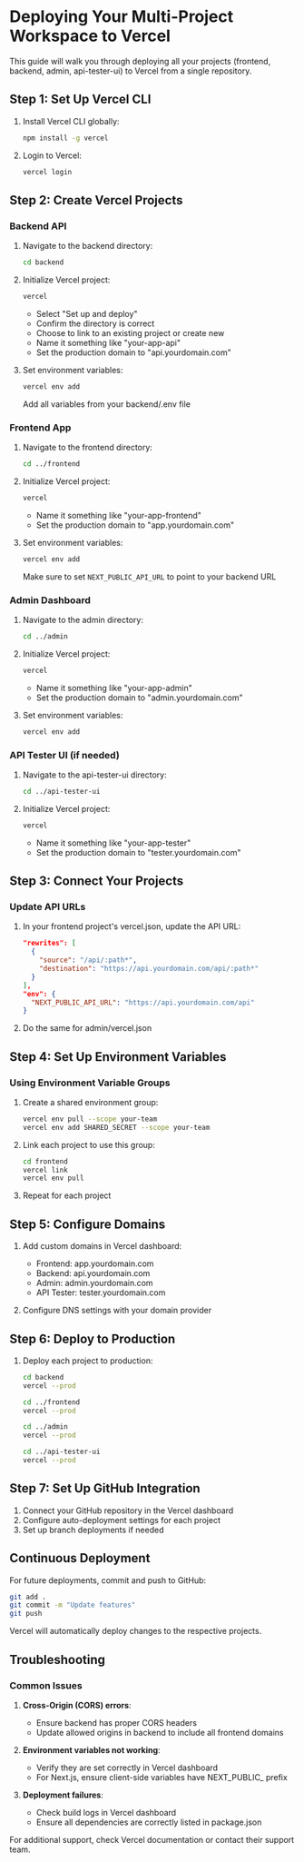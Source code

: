 # Deploying Your Multi-Project Workspace to Vercel

This guide will walk you through deploying all your projects (frontend, backend, admin, api-tester-ui) to Vercel from a single repository.

## Step 1: Set Up Vercel CLI

1. Install Vercel CLI globally:
   ```bash
   npm install -g vercel
   ```

2. Login to Vercel:
   ```bash
   vercel login
   ```

## Step 2: Create Vercel Projects

### Backend API

1. Navigate to the backend directory:
   ```bash
   cd backend
   ```

2. Initialize Vercel project:
   ```bash
   vercel
   ```
   - Select "Set up and deploy"
   - Confirm the directory is correct
   - Choose to link to an existing project or create new
   - Name it something like "your-app-api"
   - Set the production domain to "api.yourdomain.com"

3. Set environment variables:
   ```bash
   vercel env add
   ```
   Add all variables from your backend/.env file

### Frontend App

1. Navigate to the frontend directory:
   ```bash
   cd ../frontend
   ```

2. Initialize Vercel project:
   ```bash
   vercel
   ```
   - Name it something like "your-app-frontend"
   - Set the production domain to "app.yourdomain.com"

3. Set environment variables:
   ```bash
   vercel env add
   ```
   Make sure to set `NEXT_PUBLIC_API_URL` to point to your backend URL

### Admin Dashboard

1. Navigate to the admin directory:
   ```bash
   cd ../admin
   ```

2. Initialize Vercel project:
   ```bash
   vercel
   ```
   - Name it something like "your-app-admin"
   - Set the production domain to "admin.yourdomain.com"

3. Set environment variables:
   ```bash
   vercel env add
   ```

### API Tester UI (if needed)

1. Navigate to the api-tester-ui directory:
   ```bash
   cd ../api-tester-ui
   ```

2. Initialize Vercel project:
   ```bash
   vercel
   ```
   - Name it something like "your-app-tester"
   - Set the production domain to "tester.yourdomain.com"

## Step 3: Connect Your Projects

### Update API URLs

1. In your frontend project's vercel.json, update the API URL:
   ```json
   "rewrites": [
     { 
       "source": "/api/:path*", 
       "destination": "https://api.yourdomain.com/api/:path*" 
     }
   ],
   "env": {
     "NEXT_PUBLIC_API_URL": "https://api.yourdomain.com/api"
   }
   ```

2. Do the same for admin/vercel.json

## Step 4: Set Up Environment Variables

### Using Environment Variable Groups

1. Create a shared environment group:
   ```bash
   vercel env pull --scope your-team
   vercel env add SHARED_SECRET --scope your-team
   ```

2. Link each project to use this group:
   ```bash
   cd frontend
   vercel link
   vercel env pull
   ```

3. Repeat for each project

## Step 5: Configure Domains

1. Add custom domains in Vercel dashboard:
   - Frontend: app.yourdomain.com
   - Backend: api.yourdomain.com
   - Admin: admin.yourdomain.com
   - API Tester: tester.yourdomain.com

2. Configure DNS settings with your domain provider

## Step 6: Deploy to Production

1. Deploy each project to production:
   ```bash
   cd backend
   vercel --prod
   
   cd ../frontend
   vercel --prod
   
   cd ../admin
   vercel --prod
   
   cd ../api-tester-ui
   vercel --prod
   ```

## Step 7: Set Up GitHub Integration

1. Connect your GitHub repository in the Vercel dashboard
2. Configure auto-deployment settings for each project
3. Set up branch deployments if needed

## Continuous Deployment

For future deployments, commit and push to GitHub:
```bash
git add .
git commit -m "Update features"
git push
```

Vercel will automatically deploy changes to the respective projects.

## Troubleshooting

### Common Issues

1. **Cross-Origin (CORS) errors**:
   - Ensure backend has proper CORS headers
   - Update allowed origins in backend to include all frontend domains

2. **Environment variables not working**:
   - Verify they are set correctly in Vercel dashboard
   - For Next.js, ensure client-side variables have NEXT_PUBLIC_ prefix

3. **Deployment failures**:
   - Check build logs in Vercel dashboard
   - Ensure all dependencies are correctly listed in package.json

For additional support, check Vercel documentation or contact their support team. 